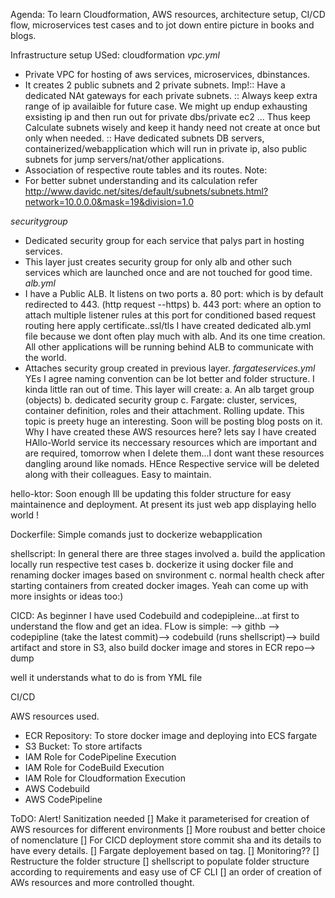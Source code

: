 Agenda: To learn Cloudformation, AWS resources, architecture setup, CI/CD flow, microservices test cases
and to jot down entire picture in books and blogs.

Infrastructure setup
USed: cloudformation 
*vpc.yml*
- Private VPC for hosting of aws services, microservices, dbinstances.
- It creates 2 public subnets and 2 private subnets. 
Imp!:: Have a dedicated NAt gateways for each private subnets.
    :: Always keep extra range of ip availaible for future case. We might up endup exhausting 
       exsisting ip and then run out for private dbs/private ec2 ... Thus keep Calculate
       subnets wisely and keep it handy need not create at once but only when needed.
    :: Have dedicated subnets DB servers, containerized/webapplication which will run in private ip, also public subnets for jump servers/nat/other applications.
- Association of respective route tables and its routes.
Note: 
- For better subnet understanding and its calculation refer http://www.davidc.net/sites/default/subnets/subnets.html?network=10.0.0.0&mask=19&division=1.0

*securitygroup*
- Dedicated security group for each service that palys part in hosting services. 
- This layer just creates security group for only alb and other such services which are launched once and are not touched for good time. 
*alb.yml*
- I have a Public ALB. It listens on two ports 
a. 80 port: which is by default redirected to 443. (http request --https)
b. 443 port: where an option to attach multiple listener rules at this port for conditioned based request routing 
here apply certificate..ssl/tls
I have created dedicated alb.yml file because we dont often play much with alb. And its one time creation. 
All other applications will be running behind ALB to communicate with the world.
- Attaches security group created in previous layer. 
*fargateservices.yml*
YEs I agree naming convention can be lot better and folder structure. I kinda little ran out of time.
This layer will create:
a. An alb target group (objects)
b. dedicated security group
c. Fargate: cluster, services, container definition, roles and their attachment. Rolling update.
This topic is preety huge an interesting. Soon will be posting blog posts on it.
Why I have created these AWS resources here? lets say I have created HAllo-World service its neccessary resources 
which are important and are required, tomorrow when I delete them...I dont want these resources dangling around like nomads.
HEnce Respective service will be deleted along with their colleagues. Easy to maintain.

hello-ktor:
Soon enough Ill be updating this folder structure for easy maintainence and deployment.
At present its just web app displaying hello world !

Dockerfile:
Simple comands just to dockerize webapplication

shellscript:
In general there are three stages involved 
a. build the application locally run respective test cases
b. dockerize it using docker file and renaming docker images based on snvironment
c. normal health check after starting containers from created docker images.
Yeah can come up with more insights or ideas too:)

CICD:
As beginner I have used Codebuild and codepipleine...at first to understand the flow and get an idea.
FLow is simple: 
--> githb --> codepipline (take the latest commit)--> codebuild (runs shellscript)--> build artifact and store in S3, also
build docker image and stores in ECR repo--> dump 

well it understands what to do is from YML file

CI/CD

AWS resources used.
- ECR Repository: To store docker image and deploying into ECS fargate
- S3 Bucket: To store artifacts
- IAM Role for CodePipeline Execution
- IAM Role for CodeBuild Execution
- IAM Role for Cloudformation Execution
- AWS Codebuild
- AWS CodePipeline

ToDO:
Alert! Sanitization needed
[] Make it parameterised for creation of AWS resources for different environments
[] More roubust and better choice of nomenclature
[] For CICD deployment store commit sha and its details to have every details.
[] Fargate deployement based on tag.
[] Monitoring??
[] Restructure the folder structure
[] shellscript to populate folder structure according to requirements and easy use of CF CLI 
[] an order of creation of AWs resources and more controlled thought.